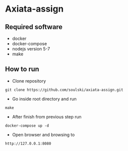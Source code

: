 # Axiata-assign## Required software- docker- docker-compose- nodejs version 5-7- make## How to run- Clone repository```git clone https://github.com/soulski/axiata-assign.git```- Go inside root directory and run ```make```- After finish from previous step run```docker-compose up -d```- Open browser and browsing to```http://127.0.0.1:8080```